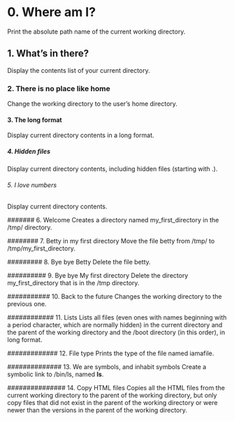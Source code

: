 # 0. Where am I?
Print the absolute path name of the current working directory.

## 1. What’s in there?
Display the contents list of your current directory.

### 2. There is no place like home
Change the working directory to the user’s home directory.

#### 3. The long format
Display current directory contents in a long format.

##### 4. Hidden files
Display current directory contents, including hidden files (starting with .).

###### 5. I love numbers
Display current directory contents.

####### 6. Welcome
Creates a directory named my_first_directory in the /tmp/ directory.

######## 7. Betty in my first directory
Move the file betty from /tmp/ to /tmp/my_first_directory.

######### 8. Bye bye Betty
Delete the file betty.

########## 9. Bye bye My first directory
Delete the directory my_first_directory that is in the /tmp directory.

########### 10. Back to the future
Changes the working directory to the previous one.

############ 11. Lists
Lists all files (even ones with names beginning with a period character, which are normally hidden) in the current directory and the parent of the working directory and the /boot directory (in this order), in long format.

############# 12. File type
Prints the type of the file named iamafile.

############## 13. We are symbols, and inhabit symbols
Create a symbolic link to /bin/ls, named __ls__.

############### 14. Copy HTML files
Copies all the HTML files from the current working directory to the parent of the working directory, but only copy files that did not exist in the parent of the working directory or were newer than the versions in the parent of the working directory.